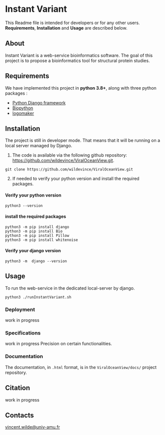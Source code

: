 # Instant Variant

This Readme file is intended for developers or for any other users.
**Requirements**, **Installation** and **Usage** are described below.

## About ##

Instant Variant is a web-service bioinformatics software.
The goal of this project is to propose a bioinformatics tool for structural protein studies.


## Requirements

We have implemented this project in **python 3.8+**, along with three python packages :

* [Python Django framework](https://www.djangoproject.com/)
* [Biopython](https://www.djangoproject.com/)
* [logomaker](https://logomaker.readthedocs.io/en/latest/)


## Installation

The project is still in developer mode. That means that it will be running on a local server managed by Django.

1. The code is available via the following github repository: https://github.com/wildevince/ViralOceanView.git.
```
git clone https://github.com/wildevince/ViralOceanView.git
```

2. If needed to verify your python version and install the required packages.

#### Verify your python version ####
```
python3 --version
```

#### install the required packages ####
```
python3 -m pip install django
python3 -m pip install Bio
python3 -m pip install Pillow
python3 -m pip install whitenoise
```

#### Verify your django version ####
```
python3 -m  django --version
```

## Usage

To run the web-service in the dedicated local-server by django.
```
python3 ./runInstantVariant.sh
```

###


### Deployment
work in progress


### Specifications
work in progress
Precision on certain functionalities.


### Documentation

The documentation, in `.html` format, is in the `ViralOceanView/docs/` project repository.


## Citation
work in progress


## Contacts
vincent.wilde@univ-amu.fr
